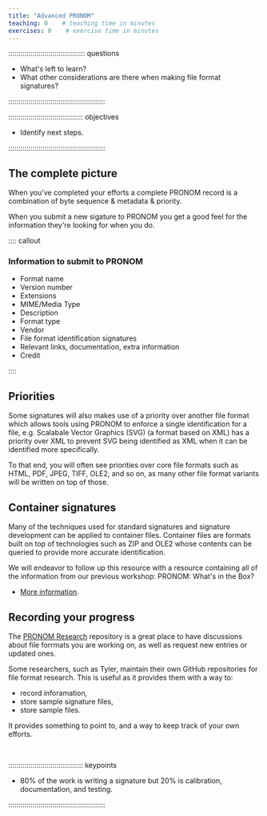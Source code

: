 ```yaml
---
title: "Advanced PRONOM"
teaching: 0    # teaching time in minutes
exercises: 0    # exercise time in minutes
---
```


:::::::::::::::::::::::::::::::::::::: questions

- What's left to learn?
- What other considerations are there when making file format signatures?

::::::::::::::::::::::::::::::::::::::::::::::::

::::::::::::::::::::::::::::::::::::: objectives

- Identify next steps.

::::::::::::::::::::::::::::::::::::::::::::::::

## The complete picture

When you've completed your efforts a complete PRONOM record is a combination
of byte sequence & metadata & priority.

When you submit a new sigature to PRONOM you get a good feel for the
information they're looking for when you do.

:::: callout

### Information to submit to PRONOM

* Format name
* Version number
* Extensions
* MIME/Media Type
* Description
* Format type
* Vendor
* File format identification signatures
* Relevant links, documentation, extra information
* Credit

::::

## Priorities

Some signatures will also makes use of a priority over another file format
which allows tools using PRONOM to enforce a single identification for a
file, e.g. Scalabale Vector Graphics (SVG) (a format based on XML) has
a priority over XML to prevent SVG being identified as XML when it can be
identified more specifically.

To that end, you will often see priorities over core file formats such as
HTML, PDF, JPEG, TIFF, OLE2, and so on, as many other file format variants
will be written on top of those.

## Container signatures

Many of the techniques used for standard signatures and signature development
can be applied to container files. Container files are formats built on top
of technologies such as ZIP and OLE2 whose contents can be queried to
provide more accurate identification.

We will endeavor to follow up this resource with a resource containing
all of the information from our previous workshop: PRONOM: What's in the Box?

* [More information](https://linktr.ee/pronom.whats.in.the.box).

## Recording your progress

The [PRONOM Research](https://github.com/digital-preservation/PRONOM_Research)
repository is a great place to have discussions about file forrmats you are
working on, as well as request new entries or updated ones.

Some researchers, such as Tyler, maintain their own GitHub repositories for
file format research. This is useful as it provides them with a way to:

* record inforamation,
* store sample signature files,
* store sample files.

It provides something to point to, and a way to keep track of your own efforts.

<!-- TODO: new byteseek format... -->

<!-- NB. Keypoints should appear at the end of the markdown file. Aesthetically
     it looks like it's better with an additional newline so adding that
     here and using this comment as a separator to make it easy to read
     content.
-->

<br>

::::::::::::::::::::::::::::::::::::: keypoints

- 80% of the work is writing a signature but 20% is calibration, documentation,
and testing.

::::::::::::::::::::::::::::::::::::::::::::::::
